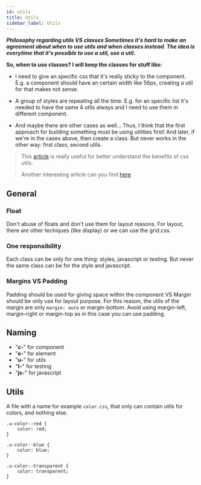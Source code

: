 ```yaml
---
id: utils
title: Utils
sidebar_label: Utils
---
```


**_Philosophy regarding utils VS classes
Sometimes it's hard to make an agreement about when to use utils and when classes instead. The idea is everytime that it's possible to use a util, use a util._**

**So, when to use classes? I will keep the classes for stuff like:**

- I need to give an specific css that it's really sticky to the component. E.g. a component should have an certain width like 56px, creating a util for that makes not sense.

- A group of styles are repeating all the time. E.g. for an specific list it's needed to have the same 4 utils always and I need to use them in different component.

- And maybe there are other cases as well...
  Thus, I think that the first approach for building something must be using utilities first! And later, if we're in the cases above, then create a class. But never works in the other way: first class, second utils.

> This [article](https://adamwathan.me/css-utility-classes-and-separation-of-concerns/) is really useful for better understand the benefits of css utils.

> Another interesting article can you find [here](https://medium.freecodecamp.org/in-defense-of-utility-first-css-4f406acee6fb)

## General

### Float

Don't abuse of floats and don't use them for layout reasons. For layout, there are other techiques (like display) or we can use the grid.css.

### One responsibility

Each class can be only for one thing: styles, javascript or testing. But never the same class can be for the style and javascript.

### Margins VS Padding

Padding should be used for giving space within the component VS Margin should be only use for layout purpose. For this reason, the utils of the margin are only `margin: auto` or margin-bottom. Avoid using margin-left, margin-right or margin-top as in this case you can use padding.

## Naming

- "**c-**" for component
- "**e-**" for element
- "**u-**" for utils
- "**t-**" for testing
- "**js-**" for javascript

## Utils

A file with a name for example `color.css`, that only can contain utils for colors, and nothing else.

```stylesheet
.u-color--red {
    color: red;
}

.u-color--blue {
    color: blue;
}

.u-color--transparent {
    color: transparent;
}
```
